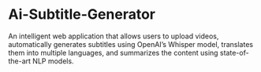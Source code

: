 # Ai-Subtitle-Generator

An intelligent web application that allows users to upload videos, automatically generates subtitles using OpenAI’s Whisper model, translates them into multiple languages, and summarizes the content using state-of-the-art NLP models.
